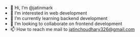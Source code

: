 - 👋 Hi, I’m @jatinmark
- 👀 I’m interested in web development
- 🌱 I’m currently learning backend development
- 💞️ I’m looking to collaborate on frontend development
- 📫 How to reach me mail to jatinchoudhary326@gmail.com

<!---
jatinmark/jatinmark is a ✨ special ✨ repository because its `README.md` (this file) appears on your GitHub profile.
You can click the Preview link to take a look at your changes.
--->
